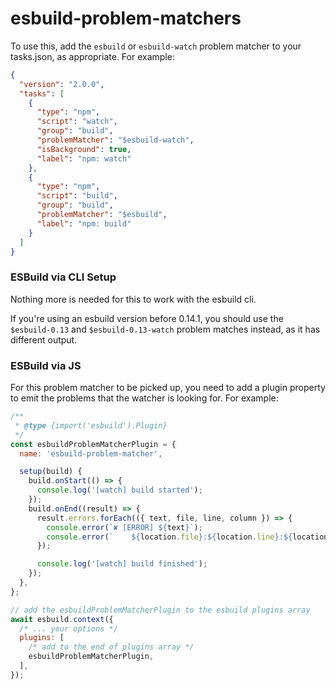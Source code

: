 # esbuild-problem-matchers

To use this, add the `esbuild` or `esbuild-watch` problem matcher to your tasks.json, as appropriate. For example:

```json
{
  "version": "2.0.0",
  "tasks": [
    {
      "type": "npm",
      "script": "watch",
      "group": "build",
      "problemMatcher": "$esbuild-watch",
      "isBackground": true,
      "label": "npm: watch"
    },
    {
      "type": "npm",
      "script": "build",
      "group": "build",
      "problemMatcher": "$esbuild",
      "label": "npm: build"
    }
  ]
}
```

### ESBuild via CLI Setup

Nothing more is needed for this to work with the esbuild cli.

If you're using an esbuild version before 0.14.1, you should use the `$esbuild-0.13` and `$esbuild-0.13-watch` problem matches instead, as it has different output.

### ESBuild via JS

For this problem matcher to be picked up, you need to add a plugin property to emit the problems that the watcher is looking for. For example:

```js
/**
 * @type {import('esbuild').Plugin}
 */
const esbuildProblemMatcherPlugin = {
  name: 'esbuild-problem-matcher',

  setup(build) {
    build.onStart(() => {
      console.log('[watch] build started');
    });
    build.onEnd((result) => {
      result.errors.forEach(({ text, file, line, column }) => {
        console.error(`✘ [ERROR] ${text}`);
        console.error(`    ${location.file}:${location.line}:${location.column}`);
      });

      console.log('[watch] build finished');
    });
  },
};

// add the esbuildProblemMatcherPlugin to the esbuild plugins array
await esbuild.context({
  /* ... your options */
  plugins: [
    /* add to the end of plugins array */
    esbuildProblemMatcherPlugin,
  ],
});
```
